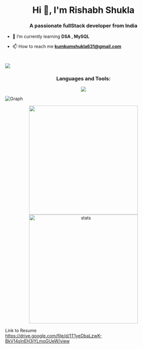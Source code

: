 <h1 align="center">Hi 👋, I'm Rishabh Shukla</h1>
<h3 align="center">A passionate fullStack developer from India</h3>

- 🌱 I’m currently learning **DSA , MySQL**

- 📫 How to reach me **kumkumshukla631@gmail.com**

#
[GitHub Profile Views Counter]: https://github.com/rishabh02dev/github-profile-views-counter


![](https://github.com/PulkitSinghDev/PulkitSinghDev/blob/main/footer.png)





<h3 align="center">Languages and Tools:</h3>
<p align="center">
<img src="https://skillicons.dev/icons?i=postman,cpp,python,html,css,js,figma,nodejs,express,pug,mongodb,php" >
</p>

<p> <img align="center" src="https://github-readme-activity-graph.cyclic.app/graph?username=rishabh02dev&bg_color=050505&color=a694ff&line=9f85ff&point=00ff1e&area=true&hide_border=true" alt="Graph" /></p>



<div align='center' width="6rem">
    <img  width="350px" src= "https://github-readme-stats.vercel.app/api/top-langs/?username=rishabh02dev&theme=jolly&layout=compact&langs_count=10&hide=html"/>
<!--     <img  width="300px" height="150px" src="https://github-readme-stats.vercel.app/api?username=rishabh02dev&theme=jolly&show_icons=true"/> -->
    <img  width="350px"   src="https://github-readme-streak-stats.herokuapp.com?user=rishabh02dev&theme=jolly&border_radius=5" alt= "stats"/>
</div>

Link to Resume <br>
https://drive.google.com/file/d/1T1yeDbaLzwK-BkV14sInEH3jYLmoGUeW/view




